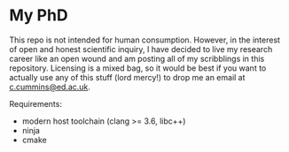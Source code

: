 # My PhD

This repo is not intended for human consumption. However, in the
interest of open and honest scientific inquiry, I have decided to live
my research career like an open wound and am posting all of my
scribblings in this repository. Licensing is a mixed bag, so it would
be best if you want to actually use any of this stuff (lord mercy!) to
drop me an email at c.cummins@ed.ac.uk.

Requirements:
 * modern host toolchain (clang >= 3.6, libc++)
 * ninja
 * cmake
